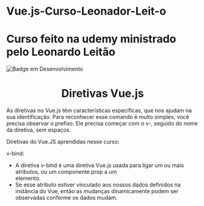# Vue.js-Curso-Leonador-Leit-o
# Curso feito na udemy ministrado pelo Leonardo Leitão

![Badge em Desenvolvimento](http://img.shields.io/static/v1?label=STATUS&message=EM%20DESENVOLVIMENTO&color=GREEN&style=for-the-badge)


<h1 align="center"> Diretivas  Vue.js </h1>
As diretivas no Vue.js têm características específicas, que nos ajudam na sua identificação. Para reconhecer esse comando é muito simples, você precisa observar o prefixo. Ele precisa começar com o v-, seguido do nome da diretiva, sem espaços.

Diretivas do Vue.JS aprendidas nesse curso:

v-bind:
* A diretiva v-bind é uma diretiva Vue.js usada para ligar um ou mais atributos, ou um componente prop a um  
elemento. 
* Se esse atributo estiver vinculado aos nossos dados definidos na instância do Vue, então as
mudanças dinamicamente podem ser observadas conforme os dados mudam.


